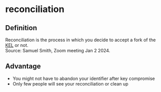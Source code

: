 # reconciliation
## Definition
Reconciliation is the process in which you decide to accept a fork of the [KEL](key-event-log) or not.  
Source: Samuel Smith, Zoom meeting Jan 2 2024.

## Advantage
 - You might not have to abandon your identifier after key compromise
 - Only few people will see your reconciliation or clean up
